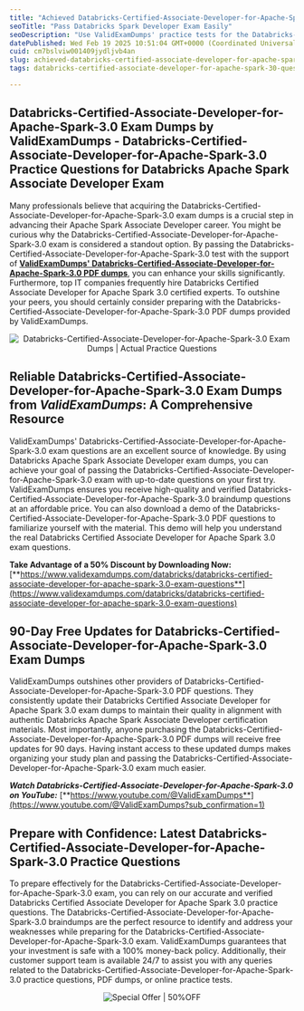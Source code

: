 ```yaml
---
title: "Achieved Databricks-Certified-Associate-Developer-for-Apache-Spark-3.0 Exam Success with Practice Test and Dumps – Pass Today!"
seoTitle: "Pass Databricks Spark Developer Exam Easily"
seoDescription: "Use ValidExamDumps' practice tests for the Databricks-Certified-Associate-Developer exam; includes 90-day free updates"
datePublished: Wed Feb 19 2025 10:51:04 GMT+0000 (Coordinated Universal Time)
cuid: cm7bslviw001409jydljvb4an
slug: achieved-databricks-certified-associate-developer-for-apache-spark-30-exam-success-with-practice-test-and-dumps-pass-today
tags: databricks-certified-associate-developer-for-apache-spark-30-questions

---
```


## **Databricks-Certified-Associate-Developer-for-Apache-Spark-3.0 Exam Dumps by ValidExamDumps - Databricks-Certified-Associate-Developer-for-Apache-Spark-3.0 Practice Questions for Databricks Apache Spark Associate Developer Exam**

Many professionals believe that acquiring the Databricks-Certified-Associate-Developer-for-Apache-Spark-3.0 exam dumps is a crucial step in advancing their Apache Spark Associate Developer career. You might be curious why the Databricks-Certified-Associate-Developer-for-Apache-Spark-3.0 exam is considered a standout option. By passing the Databricks-Certified-Associate-Developer-for-Apache-Spark-3.0 test with the support of [**ValidExamDumps' Databricks-Certified-Associate-Developer-for-Apache-Spark-3.0 PDF dumps**](https://www.validexamdumps.com/databricks/databricks-certified-associate-developer-for-apache-spark-3.0-exam-questions), you can enhance your skills significantly. Furthermore, top IT companies frequently hire Databricks Certified Associate Developer for Apache Spark 3.0 certified experts. To outshine your peers, you should certainly consider preparing with the Databricks-Certified-Associate-Developer-for-Apache-Spark-3.0 PDF dumps provided by ValidExamDumps.

<center><img src="https://www.validexamdumps.com/uploads/banners/1709651572_Banner29.png" alt="Databricks-Certified-Associate-Developer-for-Apache-Spark-3.0 Exam Dumps | Actual Practice Questions" /></center>

## **Reliable Databricks-Certified-Associate-Developer-for-Apache-Spark-3.0 Exam Dumps from *ValidExamDumps*: A Comprehensive Resource**

ValidExamDumps' Databricks-Certified-Associate-Developer-for-Apache-Spark-3.0 exam questions are an excellent source of knowledge. By using Databricks Apache Spark Associate Developer exam dumps, you can achieve your goal of passing the Databricks-Certified-Associate-Developer-for-Apache-Spark-3.0 exam with up-to-date questions on your first try. ValidExamDumps ensures you receive high-quality and verified Databricks-Certified-Associate-Developer-for-Apache-Spark-3.0 braindump questions at an affordable price. You can also download a demo of the Databricks-Certified-Associate-Developer-for-Apache-Spark-3.0 PDF questions to familiarize yourself with the material. This demo will help you understand the real Databricks Certified Associate Developer for Apache Spark 3.0 exam questions.

**Take Advantage of a 50% Discount by Downloading Now:** [**https://www.validexamdumps.com/databricks/databricks-certified-associate-developer-for-apache-spark-3.0-exam-questions**](https://www.validexamdumps.com/databricks/databricks-certified-associate-developer-for-apache-spark-3.0-exam-questions)

## **90-Day Free Updates for Databricks-Certified-Associate-Developer-for-Apache-Spark-3.0 Exam Dumps**

ValidExamDumps outshines other providers of Databricks-Certified-Associate-Developer-for-Apache-Spark-3.0 PDF questions. They consistently update their Databricks Certified Associate Developer for Apache Spark 3.0 exam dumps to maintain their quality in alignment with authentic Databricks Apache Spark Associate Developer certification materials. Most importantly, anyone purchasing the Databricks-Certified-Associate-Developer-for-Apache-Spark-3.0 PDF dumps will receive free updates for 90 days. Having instant access to these updated dumps makes organizing your study plan and passing the Databricks-Certified-Associate-Developer-for-Apache-Spark-3.0 exam much easier.

***Watch Databricks-Certified-Associate-Developer-for-Apache-Spark-3.0 on YouTube:*** [**https://www.youtube.com/@ValidExamDumps**](https://www.youtube.com/@ValidExamDumps?sub_confirmation=1)

## **Prepare with Confidence: Latest Databricks-Certified-Associate-Developer-for-Apache-Spark-3.0 Practice Questions**

To prepare effectively for the Databricks-Certified-Associate-Developer-for-Apache-Spark-3.0 exam, you can rely on our accurate and verified Databricks Certified Associate Developer for Apache Spark 3.0 practice questions. The Databricks-Certified-Associate-Developer-for-Apache-Spark-3.0 braindumps are the perfect resource to identify and address your weaknesses while preparing for the Databricks-Certified-Associate-Developer-for-Apache-Spark-3.0 exam. ValidExamDumps guarantees that your investment is safe with a 100% money-back policy. Additionally, their customer support team is available 24/7 to assist you with any queries related to the Databricks-Certified-Associate-Developer-for-Apache-Spark-3.0 practice questions, PDF dumps, or online practice tests.

<center><img src="https://www.validexamdumps.com/uploads/banners/1705933924_Latest_Exam_B-14.png" alt="Special Offer | 50%OFF" /></center>